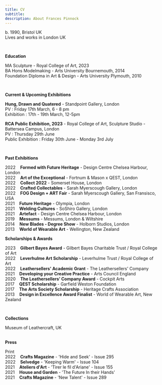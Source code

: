 ```yaml
---
title: CV
subtitle: 
description: About Frances Pinnock
---
```


b. 1990, Bristol UK  
Lives and works in London UK

<br /> 

**Education**

MA Sculpture - Royal College of Art, 2023  
BA Hons Modelmaking - Arts University Bournemouth, 2014  
Foundation Diploma in Art & Design - Arts University Plymouth, 2010   

<br />  



**Current & Upcoming Exhibitions** 

**Hung, Drawn and Quatered** - Standpoint Gallery, London  
PV : Friday 17th March, 6 - 8 pm   
Exhibition : 17th - 19th March, 12-5pm  

**RCA Public Exhibition, 2023** - Royal College of Art, Sculpture Studio - Battersea Campus, London  
PV : Thursday 29th June   
Public Exhibition : Friday 30th June - Monday 3rd July 

 
<br /> 

**Past Exhibitions** 

2022&nbsp;&nbsp;&nbsp; **Formed with Future Heritage** - Design Centre Chelsea Harbour, London  
2022&nbsp;&nbsp;&nbsp; **Art of the Exceptional** - Fortnum & Mason x QEST, London  
2022&nbsp;&nbsp;&nbsp; **Collect 2022** - Somerset House, London  
2022&nbsp;&nbsp;&nbsp; **Crafted Collectables** - Sarah Myerscough Gallery, London  
2022&nbsp;&nbsp;&nbsp; **FOG Design + ART Fair** - Sarah Myerscough Gallery, San Fransisco, USA  
2021&nbsp;&nbsp;&nbsp; **Future Heritage** - Olympia, London  
2021&nbsp;&nbsp;&nbsp; **Welding Cultures** - SoShiro Gallery, London  
2021&nbsp;&nbsp;&nbsp; **Artefact** - Design Centre Chelsea Harbour, London    
2019&nbsp;&nbsp;&nbsp; **Messums** - Messums, London & Wiltshire  
2014&nbsp;&nbsp;&nbsp; **New Blades - Degree Show** - Holborn Studios, London  
2013&nbsp;&nbsp;&nbsp; **World of Wearable Art** - Wellington, New Zealand
<br />  


**Scholarships & Awards** 

2023&nbsp;&nbsp;&nbsp; **Gilbert Bayes Award** - Gilbert Bayes Charitable Trust / Royal College of Art  
2022&nbsp;&nbsp;&nbsp; **Leverhulme Art Scholarship** - Leverhulme Trust / Royal College of Art   
2022&nbsp;&nbsp;&nbsp; **Leathersellers' Academic Grant** - The Leathersellers' Company   
2021&nbsp;&nbsp;&nbsp; **Developing your Creative Practice** - Arts Council England  
2020&nbsp;&nbsp;&nbsp; **The Leathersellers’ Company Award** - Cockpit Arts   
2017&nbsp;&nbsp;&nbsp; **QEST Scholarship** - Garfield Weston Foundation  
2017&nbsp;&nbsp;&nbsp; **The Arts Society Scholarship** - Heritage Crafts Association  
2013&nbsp;&nbsp;&nbsp; **Design in Excellence Award Finalist** - World of Wearable Art, New Zealand

<br />  


**Collections** 

Museum of Leathercraft, UK  
<br />  



**Press** 
  

Print  
2022&nbsp;&nbsp;&nbsp; **Crafts Magazine** - 'Hide and Seek' - Issue 295     
2022&nbsp;&nbsp;&nbsp; **Selvedge** - 'Keeping Warm' - Issue 104  
2021&nbsp;&nbsp;&nbsp; **Ateliers d'Art** - 'Tirer le fil d'Ariane' - Issue 155  
2021&nbsp;&nbsp;&nbsp; **House and Garden** - 'The Future In their Hands'  
2021&nbsp;&nbsp;&nbsp; **Crafts Magazine** - 'New Talent' - Issue 289 

 







